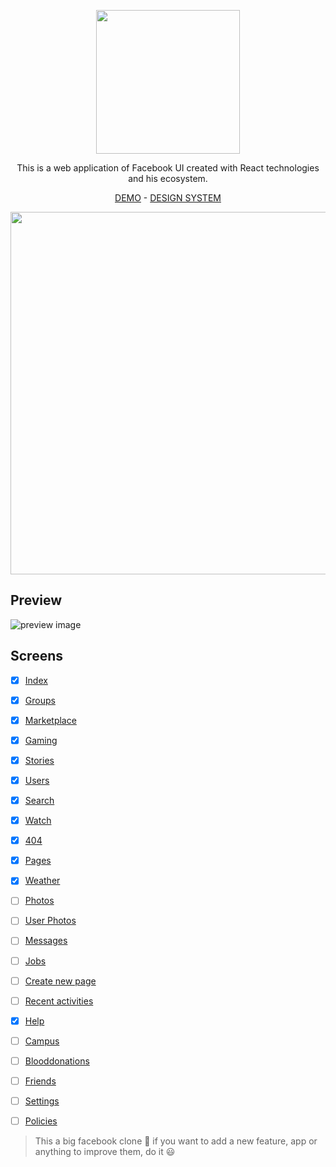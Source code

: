 <p align="center">
    <img src="./facebook-logo.png" width="230px"/>
</p> 

<p align="center"> This is a web application of Facebook UI created with React technologies and his ecosystem. </p>

<p align="center"> 
    <a href="https://facebook-clone-dev.vercel.app" >DEMO</a> - 
    <a href="https://facebook-clone-design-system.netlify.app/" >DESIGN SYSTEM</a> 
</p>

<p align="center">
    <img src="./stack.png" width="580px"/>
</p> 


## Preview

![preview image](./preview.PNG)

## Screens

- [x] [Index](https://facebook-clone-dev.vercel.app)
- [x] [Groups](https://facebook-clone-dev.vercel.app/groups)
- [x] [Marketplace](https://facebook-clone-dev.vercel.app/marketplace)
- [x] [Gaming](https://facebook-clone-dev.vercel.app/gaming)
- [x] [Stories](https://facebook-clone-dev.vercel.app/stories)
- [x] [Users](https://facebook-clone-dev.vercel.app/users/1)
- [x] [Search](https://facebook-clone-dev.vercel.app/search)
- [x] [Watch](https://facebook-clone-dev.vercel.app/watch)
- [x] [404](https://facebook-clone-dev.vercel.app/404)
- [x] [Pages](https://facebook-clone-dev.vercel.app/pages)
- [x] [Weather](https://facebook-clone-dev.vercel.app/weather)
- [ ] [Photos](https://facebook-clone-dev.vercel.app/photos/1)
- [ ] [User Photos](https://facebook-clone-dev.vercel.app/users/1/photos)
- [ ] [Messages](https://facebook-clone-dev.vercel.app/messages/1)
- [ ] [Jobs](https://facebook-clone-dev.vercel.app/jobs)
- [ ] [Create new page](https://facebook-clone-dev.vercel.app/create-page)
- [ ] [Recent activities](https://facebook-clone-dev.vercel.app/recent-activities)
- [x] [Help](https://facebook-help.surge.sh)
- [ ] [Campus](https://facebook-clone-dev.vercel.app/campus)
- [ ] [Blooddonations](https://facebook-clone-dev.vercel.app/blooddonations)
- [ ] [Friends](https://facebook-clone-dev.vercel.app/friends)
- [ ] [Settings](https://facebook-clone-dev.vercel.app/settings)
- [ ] [Policies](https://facebook-clone-dev.vercel.app/policies)


> This a big facebook clone 💙 if you want to add a new feature, app or anything to improve them, do it 😃
